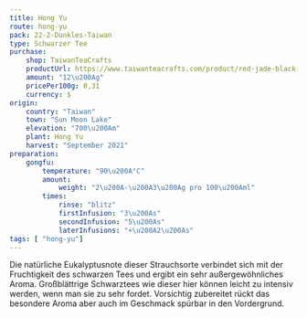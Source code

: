 ```yaml
---
title: Hong Yu
route: hong-yu
pack: 22-2-Dunkles-Taiwan
type: Schwarzer Tee
purchase:
    shop: TaiwanTeaCrafts
    productUrl: https://www.taiwanteacrafts.com/product/red-jade-black-tea/?attribute_pa_weight=250-g-8-82-oz-save-20&v=3a52f3c22ed6
    amount: "12\u200Ag"
    pricePer100g: 0,31
    currency: $
origin:
    country: "Taiwan"
    town: "Sun Moon Lake"
    elevation: "700\u200Am"
    plant: Hong Yu
    harvest: "September 2021"
preparation:
    gongfu:
        temperature: "90\u200A°C"
        amount:
            weight: "2\u200A-\u200A3\u200Ag pro 100\u200Aml"
        times:
            rinse: "blitz"
            firstInfusion: "3\u200As"
            secondInfusion: "5\u200As"
            laterInfusions: "+\u200A2\u200As"
tags: [ "hong-yu"]
---
```

Die natürliche Eukalyptusnote dieser Strauchsorte verbindet sich mit der Fruchtigkeit des schwarzen Tees und ergibt ein sehr außergewöhnliches Aroma. Großblättrige Schwarztees wie dieser hier können leicht zu intensiv werden, wenn man sie zu sehr fordet. Vorsichtig zubereitet rückt das besondere Aroma aber auch im Geschmack spürbar in den Vordergrund.